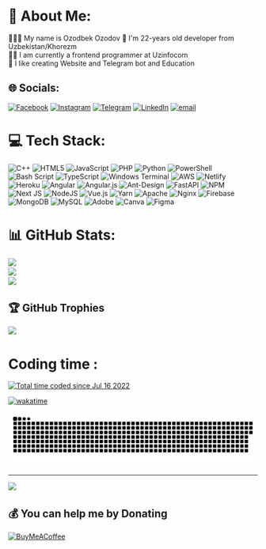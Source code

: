 # 💫 About Me:
🙋🏻‍♂️ My name is Ozodbek Ozodov
💬 I'm 22-years old developer from Uzbekistan/Khorezm<br>
👨‍💻 I am currently a frontend programmer at Uzinfocom<br>
💫 I like creating Website and Telegram bot and Education<br>


## 🌐 Socials:
[![Facebook](https://img.shields.io/badge/Facebook-%231877F2.svg?logo=Facebook&logoColor=white)](https://facebook.com/profile.php?id=100073672038788) [![Instagram](https://img.shields.io/badge/Instagram-%23E4405F.svg?logo=Instagram&logoColor=white)](https://instagram.com/ozodbek_ozodov1) [![Telegram](https://img.shields.io/badge/Telegram-2CA5E0.svg?logo=Instagram&logoColor=white)](https://t.me/Ozodbek_Ozodov2) [![LinkedIn](https://img.shields.io/badge/LinkedIn-%230077B5.svg?logo=linkedin&logoColor=white)](https://linkedin.com/in/ozodbek-ozodov-58a394248/) [![email](https://img.shields.io/badge/Email-D14836?logo=gmail&logoColor=white)](mailto:ozodbekozodov0002@gmail.com) 

# 💻 Tech Stack:
![C++](https://img.shields.io/badge/c++-%2300599C.svg?style=for-the-badge&logo=c%2B%2B&logoColor=white) ![HTML5](https://img.shields.io/badge/html5-%23E34F26.svg?style=for-the-badge&logo=html5&logoColor=white) ![JavaScript](https://img.shields.io/badge/javascript-%23323330.svg?style=for-the-badge&logo=javascript&logoColor=%23F7DF1E) ![PHP](https://img.shields.io/badge/php-%23777BB4.svg?style=for-the-badge&logo=php&logoColor=white) ![Python](https://img.shields.io/badge/python-3670A0?style=for-the-badge&logo=python&logoColor=ffdd54) ![PowerShell](https://img.shields.io/badge/PowerShell-%235391FE.svg?style=for-the-badge&logo=powershell&logoColor=white) ![Bash Script](https://img.shields.io/badge/bash_script-%23121011.svg?style=for-the-badge&logo=gnu-bash&logoColor=white) ![TypeScript](https://img.shields.io/badge/typescript-%23007ACC.svg?style=for-the-badge&logo=typescript&logoColor=white) ![Windows Terminal](https://img.shields.io/badge/Windows%20Terminal-%234D4D4D.svg?style=for-the-badge&logo=windows-terminal&logoColor=white) ![AWS](https://img.shields.io/badge/AWS-%23FF9900.svg?style=for-the-badge&logo=amazon-aws&logoColor=white) ![Netlify](https://img.shields.io/badge/netlify-%23000000.svg?style=for-the-badge&logo=netlify&logoColor=#00C7B7) ![Heroku](https://img.shields.io/badge/heroku-%23430098.svg?style=for-the-badge&logo=heroku&logoColor=white) ![Angular](https://img.shields.io/badge/angular-%23DD0031.svg?style=for-the-badge&logo=angular&logoColor=white) ![Angular.js](https://img.shields.io/badge/angular.js-%23E23237.svg?style=for-the-badge&logo=angularjs&logoColor=white) ![Ant-Design](https://img.shields.io/badge/-AntDesign-%230170FE?style=for-the-badge&logo=ant-design&logoColor=white) ![FastAPI](https://img.shields.io/badge/FastAPI-005571?style=for-the-badge&logo=fastapi) ![NPM](https://img.shields.io/badge/NPM-%23CB3837.svg?style=for-the-badge&logo=npm&logoColor=white) ![Next JS](https://img.shields.io/badge/Next-black?style=for-the-badge&logo=next.js&logoColor=white) ![NodeJS](https://img.shields.io/badge/node.js-6DA55F?style=for-the-badge&logo=node.js&logoColor=white) ![Vue.js](https://img.shields.io/badge/vue.js-%2335495e.svg?style=for-the-badge&logo=vuedotjs&logoColor=%234FC08D) ![Yarn](https://img.shields.io/badge/yarn-%232C8EBB.svg?style=for-the-badge&logo=yarn&logoColor=white) ![Apache](https://img.shields.io/badge/apache-%23D42029.svg?style=for-the-badge&logo=apache&logoColor=white) ![Nginx](https://img.shields.io/badge/nginx-%23009639.svg?style=for-the-badge&logo=nginx&logoColor=white) ![Firebase](https://img.shields.io/badge/firebase-a08021?style=for-the-badge&logo=firebase&logoColor=ffcd34) ![MongoDB](https://img.shields.io/badge/MongoDB-%234ea94b.svg?style=for-the-badge&logo=mongodb&logoColor=white) ![MySQL](https://img.shields.io/badge/mysql-4479A1.svg?style=for-the-badge&logo=mysql&logoColor=white) ![Adobe](https://img.shields.io/badge/adobe-%23FF0000.svg?style=for-the-badge&logo=adobe&logoColor=white) ![Canva](https://img.shields.io/badge/Canva-%2300C4CC.svg?style=for-the-badge&logo=Canva&logoColor=white) ![Figma](https://img.shields.io/badge/figma-%23F24E1E.svg?style=for-the-badge&logo=figma&logoColor=white)
# 📊 GitHub Stats:
![](https://github-readme-stats.vercel.app/api?username=Ozodbek0002&theme=dark&hide_border=false&include_all_commits=true&count_private=true)<br/>
![](https://nirzak-streak-stats.vercel.app/?user=Ozodbek0002&theme=dark&hide_border=false)<br/>
![](https://github-readme-stats.vercel.app/api/top-langs/?username=Ozodbek0002&theme=dark&hide_border=false&include_all_commits=true&count_private=true&layout=compact)

## 🏆 GitHub Trophies
![](https://github-profile-trophy.vercel.app/?username=Ozodbek0002&theme=radical&no-frame=false&no-bg=true&margin-w=4)

# Coding time :

<a href="https://wakatime.com/@c96df822-ee4c-482a-a5e8-da028f80d870"><img src="https://wakatime.com/badge/user/c96df822-ee4c-482a-a5e8-da028f80d870.svg" alt="Total time coded since Jul 16 2022" /></a>

[![wakatime](https://wakatime.com/badge/user/81c2223f-88d2-48bb-b43e-2cb717575a6e.svg)](https://wakatime.com/@waka_81c2223f-88d2-48bb-b43e-2cb717575a6e)

<picture>
  <source media="(prefers-color-scheme: dark)" srcset="https://raw.githubusercontent.com/Ozodbek0002/Ozodbek0002/output/github-snake-dark.svg" />
  <source media="(prefers-color-scheme: light)" srcset="https://raw.githubusercontent.com/Ozodbek0002/Ozodbek0002/output/github-snake.svg" />
  <img alt="github-snake" src="https://raw.githubusercontent.com/Ozodbek0002/Ozodbek0002/output/github-snake.svg" />
</picture>

---
[![](https://visitcount.itsvg.in/api?id=Ozodbek0002&icon=0&color=0)](https://visitcount.itsvg.in)

  ## 💰 You can help me by Donating
  [![BuyMeACoffee](https://img.shields.io/badge/Buy%20Me%20a%20Coffee-ffdd00?style=for-the-badge&logo=buy-me-a-coffee&logoColor=black)](https://buymeacoffee.com/ozodbekozok) 

